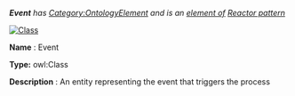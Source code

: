 ___Event__ 
 has
 [Category:OntologyElement](../../Category/OntologyElement "Category:OntologyElement") 
 and is an
 [element of](../../Property/ElementOf "Property:ElementOf") 
[Reactor pattern](../../Submissions/Reactor_pattern "Submissions:Reactor pattern")_




  





[![Class](../../images/thumb/2/27/Class.gif/45px-Class.gif)](../../Image/Class.gif "Class")


__Name__ 
 : Event
 



__Type:__ 
 owl:Class
 



__Description__ 
 : An entity representing the event that triggers the process
